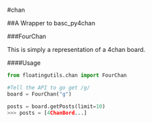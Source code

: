 #chan

##A Wrapper to basc\_py4chan

###FourChan

This is simply a representation of a 4chan board.

####Usage

```python
from floatingutils.chan import FourChan

#Tell the API to go get /g/
board = FourChan("g")

posts = board.getPosts(limit=10)
>>> posts = [4ChanBord...]
```
